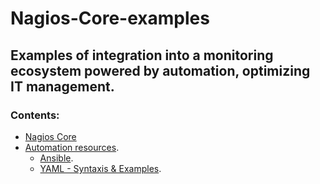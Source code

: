 # Nagios-Core-examples
## Examples of integration into a monitoring ecosystem powered by automation, optimizing IT management.

### Contents:
- [Nagios Core](https://github.com/aleferrariuy/Nagios-Core-examples/tree/main/Nagios-Core)
- [Automation resources](https://github.com/aleferrariuy/Nagios-Core-examples/tree/main/automation-resources).
    - [Ansible](https://github.com/aleferrariuy/Nagios-Core-examples/tree/main/automation-resources/Ansible).
    - [YAML - Syntaxis & Examples](https://github.com/aleferrariuy/Nagios-Core-examples/tree/main/automation-resources/YAML-syntaxis-and-examples).
